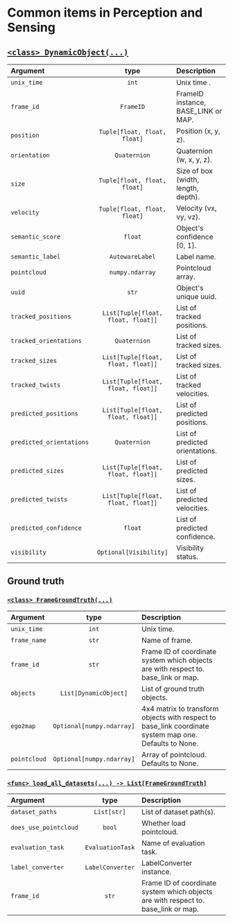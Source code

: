 # Common items in Perception and Sensing

## [`<class> DynamicObject(...)`](../../perception_eval/perception_eval/common/object.py)

| Argument                 |                type                | Description                         |
| :----------------------- | :--------------------------------: | :---------------------------------- |
| `unix_time`              |               `int`                | Unix time .                         |
| `frame_id`               |             `FrameID`              | FrameID instance, BASE_LINK or MAP. |
| `position`               |    `Tuple[float, float, float]`    | Position (x, y, z).                 |
| `orientation`            |            `Quaternion`            | Quaternion (w, x, y, z).            |
| `size`                   |    `Tuple[float, float, float]`    | Size of box (width, length, depth). |
| `velocity`               |    `Tuple[float, float, float]`    | Velocity (vx, vy, vz).              |
| `semantic_score`         |              `float`               | Object's confidence [0, 1].         |
| `semantic_label`         |          `AutowareLabel`           | Label name.                         |
| `pointcloud`             |          `numpy.ndarray`           | Pointcloud array.                   |
| `uuid`                   |               `str`                | Object's unique uuid.               |
| `tracked_positions`      | `List[Tuple[float, float, float]]` | List of tracked positions.          |
| `tracked_orientations`   |            `Quaternion`            | List of tracked sizes.              |
| `tracked_sizes`          | `List[Tuple[float, float, float]]` | List of tracked sizes.              |
| `tracked_twists`         | `List[Tuple[float, float, float]]` | List of tracked velocities.         |
| `predicted_positions`    | `List[Tuple[float, float, float]]` | List of predicted positions.        |
| `predicted_orientations` |            `Quaternion`            | List of predicted orientations.     |
| `predicted_sizes`        | `List[Tuple[float, float, float]]` | List of predicted sizes.            |
| `predicted_twists`       | `List[Tuple[float, float, float]]` | List of predicted velocities.       |
| `predicted_confidence`   |              `float`               | List of predicted confidence.       |
| `visibility`             |       `Optional[Visibility]`       | Visibility status.                  |

## Ground truth

### [`<class> FrameGroundTruth(...)`](../../perception_eval/perception_eval/common/dataset.py)

| Argument     |           type            | Description                                                                                            |
| :----------- | :-----------------------: | :----------------------------------------------------------------------------------------------------- |
| `unix_time`  |           `int`           | Unix time.                                                                                             |
| `frame_name` |           `str`           | Name of frame.                                                                                         |
| `frame_id`   |           `str`           | Frame ID of coordinate system which objects are with respect to. base_link or map.                     |
| `objects`    |   `List[DynamicObject]`   | List of ground truth objects.                                                                          |
| `ego2map`    | `Optional[numpy.ndarray]` | 4x4 matrix to transform objects with respect to base_link coordinate system map one. Defaults to None. |
| `pointcloud` | `Optional[numpy.ndarray]` | Array of pointcloud. Defaults to None.                                                                 |

### [`<func> load_all_datasets(...) -> List[FrameGroundTruth]`](../../perception_eval/perception_eval/common/dataset.py)

| Argument              |       type       | Description                                                                        |
| :-------------------- | :--------------: | :--------------------------------------------------------------------------------- |
| `dataset_paths`       |   `List[str]`    | List of dataset path(s).                                                           |
| `does_use_pointcloud` |      `bool`      | Whether load pointcloud.                                                           |
| `evaluation_task`     | `EvaluationTask` | Name of evaluation task.                                                           |
| `label_converter`     | `LabelConverter` | LabelConverter instance.                                                           |
| `frame_id`            |      `str`       | Frame ID of coordinate system which objects are with respect to. base_link or map. |
